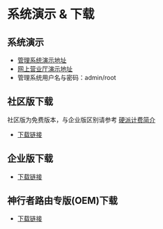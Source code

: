 # 系统演示 & 下载

## 系统演示

- [管理系统演示地址](https://edm.toughstruct.net)
- [网上营业厅演示地址](https://eds.toughstruct.net)
- 管理系统用户名与密码：admin/root

## 社区版下载

社区版为免费版本，与企业版区别请参考 [硬派计费简介](intro.md)

- [下载链接](http://download.toughstruct.net/toughee-community-latest-linux-x64.tar.xz)

## 企业版下载

- [下载链接](http://download.toughstruct.net/toughee-latest-linux-x64.tar.xz)

## 神行者路由专版(OEM)下载

- [下载链接](http://www.xspeeder.com/Index/download)